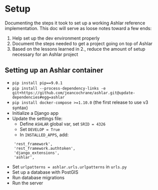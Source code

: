 # Setup

Documenting the steps it took to set up a working Ashlar reference
implementation. This doc will serve as loose notes toward a few ends:

1. Help set up the dev environment properly
2. Document the steps needed to get a project going on top of Ashlar
3. Based on the lessons learned in 2., reduce the amount of setup necessary for
   an Ashlar project

## Setting up an Ashlar container

- `pip install pip==9.0.1`
- `pip install --process-dependency-links -e git+https://github.com/jeancochrane/ashlar.git@update-dependencies#egg=ashlar`
- `pip install docker-compose >=1.10.0` (the first release to use v3 syntax)
- Initialize a Django app
- Update the settings file:
    - Define `ASHLAR` global var, set `SRID = 4326`
    - Set `DEVELOP = True`
    - In `INSTALLED_APPS`, add:

```
    'rest_framework',
    'rest_framework.authtoken',
    'django_extensions',
    'ashlar',
```
    
- Set `urlpatterns = ashlar.urls.urlpatterns` in `urls.py`
- Set up a database with PostGIS
- Run database migrations
- Run the server

